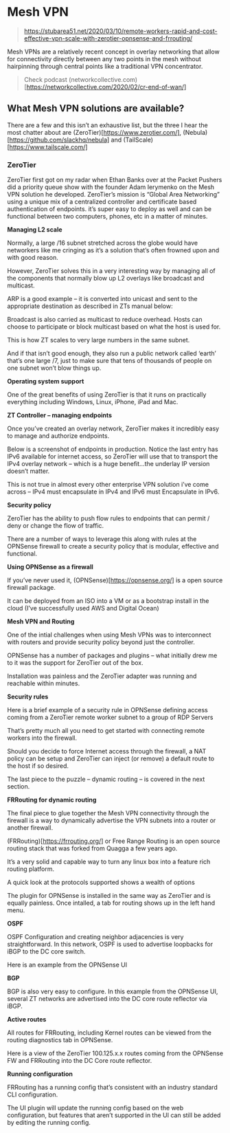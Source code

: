 # Mesh VPN

> https://stubarea51.net/2020/03/10/remote-workers-rapid-and-cost-effective-vpn-scale-with-zerotier-opnsense-and-frrouting/

Mesh VPNs are a relatively recent concept in overlay networking that allow for connectivity directly between any two points in the mesh without hairpinning through central points like a traditional VPN concentrator.
> Check podcast (networkcollective.com)[https://networkcollective.com/2020/02/cr-end-of-wan/]

## What Mesh VPN solutions are available?

There are a few and this isn’t an exhaustive list, but the three I hear the most chatter about are (ZeroTier)[https://www.zerotier.com/], (Nebula)[https://github.com/slackhq/nebula] and (TailScale)[https://www.tailscale.com/]

### ZeroTier

ZeroTier first got on my radar when Ethan Banks over at the Packet Pushers did a priority queue show with the founder Adam Ierymenko on the Mesh VPN solution he developed.
ZeroTier’s mission is “Global Area Networking” using a unique mix of a centralized controller and certificate based authentication of endpoints.
it’s super easy to deploy as well and can be functional between two computers, phones, etc in a matter of minutes.

**Managing L2 scale**

Normally, a large /16 subnet stretched across the globe would have networkers like me cringing as it’s a solution that’s often frowned upon and with good reason.

However, ZeroTier solves this in a very interesting way by managing all of the components that normally blow up L2 overlays like broadcast and multicast.

ARP is a good example – it is converted into unicast and sent to the appropriate destination as described in ZTs manual below:

Broadcast is also carried as multicast to reduce overhead. Hosts can choose to participate or block multicast based on what the host is used for.

This is how ZT scales to very large numbers in the same subnet.

And if that isn’t good enough, they also run a public network called ‘earth’ that’s one large /7, just to make sure that tens of thousands of people on one subnet won’t blow things up.

**Operating system support**

One of the great benefits of using ZeroTier is that it runs on practically everything including Windows, Linux, iPhone, iPad and Mac.

**ZT Controller – managing endpoints**

Once you’ve created an overlay network, ZeroTier makes it incredibly easy to manage and authorize endpoints.

Below is a screenshot of endpoints in production. Notice the last entry has IPv6 available for internet access, so ZeroTier will use that to transport the IPv4 overlay network – which is a huge benefit…the underlay IP version doesn’t matter.

This is not true in almost every other enterprise VPN solution i’ve come across – IPv4 must encapsulate in IPv4 and IPv6 must Encapsulate in IPv6.

**Security policy**

ZeroTier has the ability to push flow rules to endpoints that can permit / deny or change the flow of traffic.

There are a number of ways to leverage this along with rules at the OPNSense firewall to create a security policy that is modular, effective and functional.

**Using OPNSense as a firewall**

If you’ve never used it, (OPNSense)[https://opnsense.org/] is a open source firewall package.

It can be deployed from an ISO into a VM or as a bootstrap install in the cloud (I’ve successfully used AWS and Digital Ocean)

**Mesh VPN and Routing**

One of the intial challenges when using Mesh VPNs was to interconnect with routers and provide security policy beyond just the controller.

OPNSense has a number of packages and plugins – what initially drew me to it was the support for ZeroTier out of the box.

Installation was painless and the ZeroTier adapter was running and reachable within minutes.

**Security rules**

Here is a brief example of a security rule in OPNSense defining access coming from a ZeroTier remote worker subnet to a group of RDP Servers

That’s pretty much all you need to get started with connecting remote workers into the firewall.

Should you decide to force Internet access through the firewall, a NAT policy can be setup and ZeroTier can inject (or remove) a default route to the host if so desired.

The last piece to the puzzle – dynamic routing – is covered in the next section.

**FRRouting for dynamic routing**

The final piece to glue together the Mesh VPN connectivity through the firewall is a way to dynamically advertise the VPN subnets into a router or another firewall.

(FRRouting)[https://frrouting.org/] or Free Range Routing is an open source routing stack that was forked from Quagga a few years ago.

It’s a very solid and capable way to turn any linux box into a feature rich routing platform.

A quick look at the protocols supported shows a wealth of options

The plugin for OPNSense is installed in the same way as ZeroTier and is equally painless. Once intalled, a tab for routing shows up in the left hand menu.

**OSPF**

OSPF Configuration and creating neighbor adjacencies is very straightforward. In this network, OSPF is used to advertise loopbacks for iBGP to the DC core switch.

Here is an example from the OPNSense UI

**BGP**

BGP is also very easy to configure. In this example from the OPNSense UI, several ZT networks are advertised into the DC core route reflector via iBGP.

**Active routes**

All routes for FRRouting, including Kernel routes can be viewed from the routing diagnostics tab in OPNSense.

Here is a view of the ZeroTier 100.125.x.x routes coming from the OPNSense FW and FRRouting into the DC Core route reflector.

**Running configuration**

FRRouting has a running config that’s consistent with an industry standard CLI configuration.

The UI plugin will update the running config based on the web configuration, but features that aren’t supported in the UI can still be added by editing the running config.


